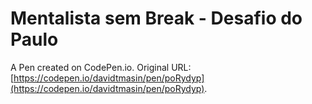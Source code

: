 # Mentalista sem Break - Desafio do Paulo

A Pen created on CodePen.io. Original URL: [https://codepen.io/davidtmasin/pen/poRydyp](https://codepen.io/davidtmasin/pen/poRydyp).


